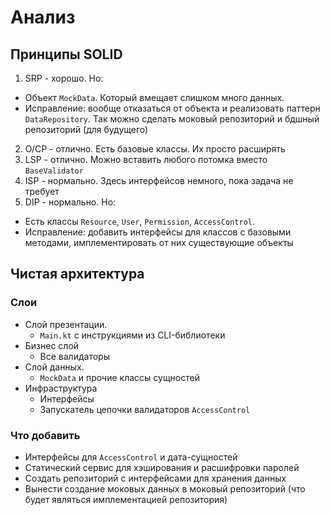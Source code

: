 # Анализ
## Принципы SOLID
1. SRP - хорошо. Но: 
- Объект `MockData`. Который вмещает слишком много данных.
- Исправление: вообще отказаться от объекта и реализовать паттерн `DataRepository`. Так можно сделать моковый репозиторий и бдшный репозиторий (для будущего)
2. O/CP - отлично. Есть базовые классы. Их просто расширять
3. LSP - отлично. Можно вставить любого потомка вместо `BaseValidator`
4. ISP - нормально. Здесь интерфейсов немного, пока задача не требует
5. DIP - нормально. Но:
- Есть классы `Resource`, `User`, `Permission`, `AccessControl`.
- Исправление: добавить интерфейсы для классов с базовыми методами, имплементировать от них существующие объекты

## Чистая архитектура
### Слои
- Слой презентации.
  - `Main.kt` с инструкциями из CLI-библиотеки
- Бизнес слой
  - Все валидаторы
- Слой данных.
  - `MockData` и прочие классы сущностей
- Инфраструктура
  - Интерфейсы
  - Запускатель цепочки валидаторов `AccessControl`
 
### Что добавить
- Интерфейсы для `AccessControl` и дата-сущностей
- Статический сервис для хэширования и расшифровки паролей
- Создать репозиторий с интерфейсами для хранения данных
- Вынести создание моковых данных в моковый репозиторий (что будет являться имплементацией репозитория)
